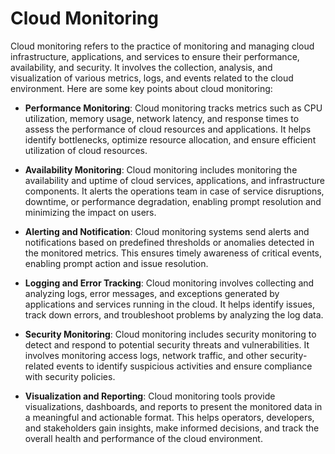 # Cloud Monitoring

Cloud monitoring refers to the practice of monitoring and managing cloud infrastructure, applications, and services to ensure their performance, availability, and security. It involves the collection, analysis, and visualization of various metrics, logs, and events related to the cloud environment. Here are some key points about cloud monitoring:

- **Performance Monitoring**: Cloud monitoring tracks metrics such as CPU utilization, memory usage, network latency, and response times to assess the performance of cloud resources and applications. It helps identify bottlenecks, optimize resource allocation, and ensure efficient utilization of cloud resources.

- **Availability Monitoring**: Cloud monitoring includes monitoring the availability and uptime of cloud services, applications, and infrastructure components. It alerts the operations team in case of service disruptions, downtime, or performance degradation, enabling prompt resolution and minimizing the impact on users.

- **Alerting and Notification**: Cloud monitoring systems send alerts and notifications based on predefined thresholds or anomalies detected in the monitored metrics. This ensures timely awareness of critical events, enabling prompt action and issue resolution.

- **Logging and Error Tracking**: Cloud monitoring involves collecting and analyzing logs, error messages, and exceptions generated by applications and services running in the cloud. It helps identify issues, track down errors, and troubleshoot problems by analyzing the log data.

- **Security Monitoring**: Cloud monitoring includes security monitoring to detect and respond to potential security threats and vulnerabilities. It involves monitoring access logs, network traffic, and other security-related events to identify suspicious activities and ensure compliance with security policies.

- **Visualization and Reporting**: Cloud monitoring tools provide visualizations, dashboards, and reports to present the monitored data in a meaningful and actionable format. This helps operators, developers, and stakeholders gain insights, make informed decisions, and track the overall health and performance of the cloud environment.